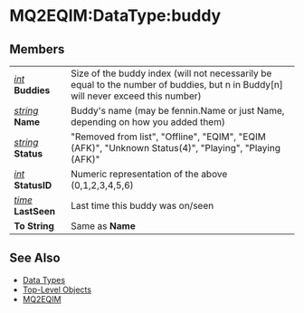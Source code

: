 # MQ2EQIM:DataType:buddy

## Members

|  |  |
| :--- | :--- |
| [_int_](../../../data-types-and-top-level-objects/data-types/datatype-int.md) **Buddies** | Size of the buddy index \(will not necessarily be equal to the number of buddies, but n in Buddy\[n\] will never exceed this number\) |
| [_string_]() **Name** | Buddy's name \(may be fennin.Name or just Name, depending on how you added them\) |
| [_string_]() **Status** | "Removed from list", "Offline", "EQIM", "EQIM \(AFK\)", "Unknown Status\(4\)", "Playing", "Playing \(AFK\)" |
| [_int_](../../../data-types-and-top-level-objects/data-types/datatype-int.md) **StatusID** | Numeric representation of the above \(0,1,2,3,4,5,6\) |
| [_time_](../../../data-types-and-top-level-objects/data-types/datatype-time.md) **LastSeen** | Last time this buddy was on/seen |
| **To String** | Same as **Name** |

## See Also

* [Data Types](../../../data-types-and-top-level-objects/data-types/)
* [Top-Level Objects](../../../data-types-and-top-level-objects/top-level-objects/)
* [MQ2EQIM](./)

